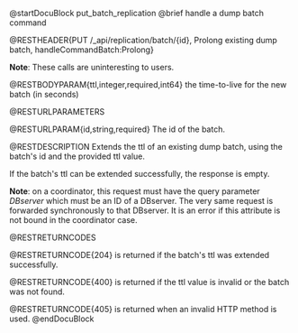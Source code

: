 
@startDocuBlock put_batch_replication
@brief handle a dump batch command

@RESTHEADER{PUT /_api/replication/batch/{id}, Prolong existing dump batch, handleCommandBatch:Prolong}

**Note**: These calls are uninteresting to users.

@RESTBODYPARAM{ttl,integer,required,int64}
the time-to-live for the new batch (in seconds)

@RESTURLPARAMETERS

@RESTURLPARAM{id,string,required}
The id of the batch.

@RESTDESCRIPTION
Extends the ttl of an existing dump batch, using the batch's id and
the provided ttl value.

If the batch's ttl can be extended successfully, the response is empty.

**Note**: on a coordinator, this request must have the query parameter
*DBserver* which must be an ID of a DBserver.
The very same request is forwarded synchronously to that DBserver.
It is an error if this attribute is not bound in the coordinator case.

@RESTRETURNCODES

@RESTRETURNCODE{204}
is returned if the batch's ttl was extended successfully.

@RESTRETURNCODE{400}
is returned if the ttl value is invalid or the batch was not found.

@RESTRETURNCODE{405}
is returned when an invalid HTTP method is used.
@endDocuBlock
